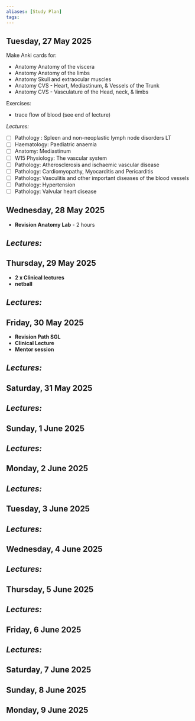 ```yaml
---
aliases: [Study Plan]
tags: 
---
```




## Tuesday, 27 May 2025

Make Anki cards for:
- Anatomy Anatomy of the viscera
- Anatomy Anatomy of the limbs
- Anatomy Skull and extraocular muscles
- Anatomy CVS - Heart, Mediastinum, & Vessels of the Trunk
- Anatomy CVS - Vasculature of the Head, neck, & limbs

Exercises:
- trace flow of blood (see end of lecture)

*Lectures:*
- [ ] Pathology : Spleen and non-neoplastic lymph node disorders LT
- [ ] Haematology: Paediatric anaemia
- [ ] Anatomy: Mediastinum 
- [ ] W15 Physiology: The vascular system
- [ ] Pathology: Atherosclerosis and ischaemic vascular disease
- [ ] Pathology: Cardiomyopathy, Myocarditis and Pericarditis 
- [ ] Pathology: Vasculitis and other important diseases of the blood vessels 
- [ ] Pathology: Hypertension 
- [ ] Pathology: Valvular heart disease
## Wednesday, 28 May 2025

- **Revision Anatomy Lab** - 2 hours

*Lectures:*
- 
## Thursday, 29 May 2025
- **2 x Clinical lectures**
- **netball**

*Lectures:*
- 
## Friday, 30 May 2025
- **Revision Path SGL**
- **Clinical Lecture**
- **Mentor session**

*Lectures:*
- 
## Saturday, 31 May 2025

*Lectures:*
- 

## Sunday, 1 June 2025

*Lectures:*
- 

## Monday, 2 June 2025

*Lectures:*
- 

## Tuesday, 3 June 2025


*Lectures:*
- 
## Wednesday, 4 June 2025


*Lectures:*
- 
## Thursday, 5 June 2025


*Lectures:*
- 
## Friday, 6 June 2025


*Lectures:*
- 
## Saturday, 7 June 2025


## Sunday, 8 June 2025


## Monday, 9 June 2025

